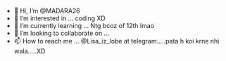 - 👋 Hi, I’m @MADARA26
- 👀 I’m interested in ... coding XD
- 🌱 I’m currently learning ... Ntg bcoz of 12th lmao
- 💞️ I’m looking to collaborate on ...
- 📫 How to reach me ... @Lisa_iz_lobe at telegram.....pata h koi krne nhi wala.....XD

<!---
MADARA26/MADARA26 is a ✨ special ✨ repository because its `README.md` (this file) appears on your GitHub profile.
You can click the Preview link to take a look at your changes.
--->
